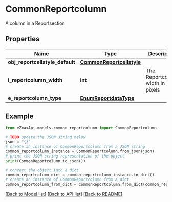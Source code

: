 # CommonReportcolumn

A column in a Reportsection 

## Properties

Name | Type | Description | Notes
------------ | ------------- | ------------- | -------------
**obj_reportcellstyle_default** | [**CommonReportcellstyle**](CommonReportcellstyle.md) |  | 
**i_reportcolumn_width** | **int** | The Reportcolumn width in pixels | 
**e_reportcolumn_type** | [**EnumReportdataType**](EnumReportdataType.md) |  | 

## Example

```python
from eZmaxApi.models.common_reportcolumn import CommonReportcolumn

# TODO update the JSON string below
json = "{}"
# create an instance of CommonReportcolumn from a JSON string
common_reportcolumn_instance = CommonReportcolumn.from_json(json)
# print the JSON string representation of the object
print(CommonReportcolumn.to_json())

# convert the object into a dict
common_reportcolumn_dict = common_reportcolumn_instance.to_dict()
# create an instance of CommonReportcolumn from a dict
common_reportcolumn_from_dict = CommonReportcolumn.from_dict(common_reportcolumn_dict)
```
[[Back to Model list]](../README.md#documentation-for-models) [[Back to API list]](../README.md#documentation-for-api-endpoints) [[Back to README]](../README.md)


